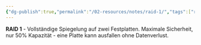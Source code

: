 ```yaml
---
{"dg-publish":true,"permalink":"/02-resources/notes/raid-1/","tags":["raid/mirroring","sicherheit/spiegelung","informatik/hardware"],"noteIcon":"","updated":"2025-09-10T17:00:12.000+02:00"}
---
```



**RAID 1** - Vollständige Spiegelung auf zwei Festplatten.
Maximale Sicherheit, nur 50% Kapazität - eine Platte kann ausfallen ohne Datenverlust.